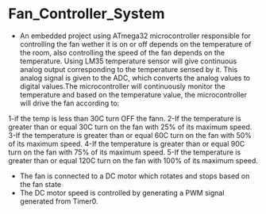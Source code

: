# Fan_Controller_System
- An embedded project using ATmega32 microcontroller responsible for controlling the fan wether it is on or off depends on the temperature of the room, also controlling the speed of the fan depends on the temperature. Using LM35 temperature sensor will give continuous analog output corresponding to the temperature sensed by it. This analog signal is given to the ADC, which converts the analog values to digital values.The microcontroller will continuously monitor the temperature and based on the temperature value, the microcontroller will drive the fan according to:

1-if the temp is less than 30C turn OFF the fann. 
2-If the temperature is greater than or equal 30C turn on the fan with 25% of its maximum speed. 
3-If the temperature is greater than or equal 60C turn on the fan with 50% of its maximum speed. 
4-If the temperature is greater than or equal 90C turn on the fan with 75% of its maximum speed. 
5-If the temperature is greater than or equal 120C turn on the fan with 100% of its maximum speed.
- The fan is connected to a DC motor which rotates and stops based on the fan state
- The DC motor speed is controlled by generating a PWM signal generated from Timer0.
